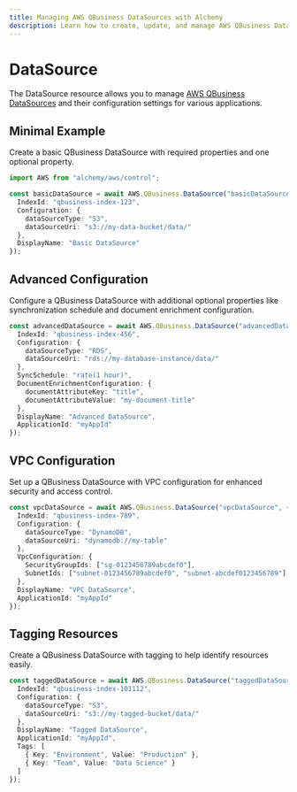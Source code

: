 ```yaml
---
title: Managing AWS QBusiness DataSources with Alchemy
description: Learn how to create, update, and manage AWS QBusiness DataSources using Alchemy Cloud Control.
---
```


# DataSource

The DataSource resource allows you to manage [AWS QBusiness DataSources](https://docs.aws.amazon.com/qbusiness/latest/userguide/) and their configuration settings for various applications.

## Minimal Example

Create a basic QBusiness DataSource with required properties and one optional property.

```ts
import AWS from "alchemy/aws/control";

const basicDataSource = await AWS.QBusiness.DataSource("basicDataSource", {
  IndexId: "qbusiness-index-123",
  Configuration: {
    dataSourceType: "S3",
    dataSourceUri: "s3://my-data-bucket/data/"
  },
  DisplayName: "Basic DataSource"
});
```

## Advanced Configuration

Configure a QBusiness DataSource with additional optional properties like synchronization schedule and document enrichment configuration.

```ts
const advancedDataSource = await AWS.QBusiness.DataSource("advancedDataSource", {
  IndexId: "qbusiness-index-456",
  Configuration: {
    dataSourceType: "RDS",
    dataSourceUri: "rds://my-database-instance/data/"
  },
  SyncSchedule: "rate(1 hour)",
  DocumentEnrichmentConfiguration: {
    documentAttributeKey: "title",
    documentAttributeValue: "my-document-title"
  },
  DisplayName: "Advanced DataSource",
  ApplicationId: "myAppId"
});
```

## VPC Configuration

Set up a QBusiness DataSource with VPC configuration for enhanced security and access control.

```ts
const vpcDataSource = await AWS.QBusiness.DataSource("vpcDataSource", {
  IndexId: "qbusiness-index-789",
  Configuration: {
    dataSourceType: "DynamoDB",
    dataSourceUri: "dynamodb://my-table"
  },
  VpcConfiguration: {
    SecurityGroupIds: ["sg-0123456789abcdef0"],
    SubnetIds: ["subnet-0123456789abcdef0", "subnet-abcdef0123456789"]
  },
  DisplayName: "VPC DataSource",
  ApplicationId: "myAppId"
});
```

## Tagging Resources

Create a QBusiness DataSource with tagging to help identify resources easily.

```ts
const taggedDataSource = await AWS.QBusiness.DataSource("taggedDataSource", {
  IndexId: "qbusiness-index-101112",
  Configuration: {
    dataSourceType: "S3",
    dataSourceUri: "s3://my-tagged-bucket/data/"
  },
  DisplayName: "Tagged DataSource",
  ApplicationId: "myAppId",
  Tags: [
    { Key: "Environment", Value: "Production" },
    { Key: "Team", Value: "Data Science" }
  ]
});
```